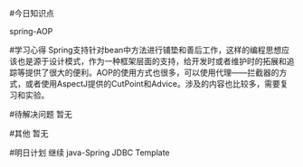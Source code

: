 #今日知识点

spring-AOP

#学习心得
Spring支持针对bean中方法进行铺垫和善后工作，这样的编程思想应该也是源于设计模式，作为一种框架层面的支持，给开发时或者维护时的拓展和追踪等提供了很大的便利。AOP的使用方式也很多，可以使用代理——拦截器的方式，或者使用AspectJ提供的CutPoint和Advice。涉及的内容也比较多，需要复习和实验。

#待解决问题
暂无

#其他
暂无

#明日计划
继续
java-Spring JDBC Template